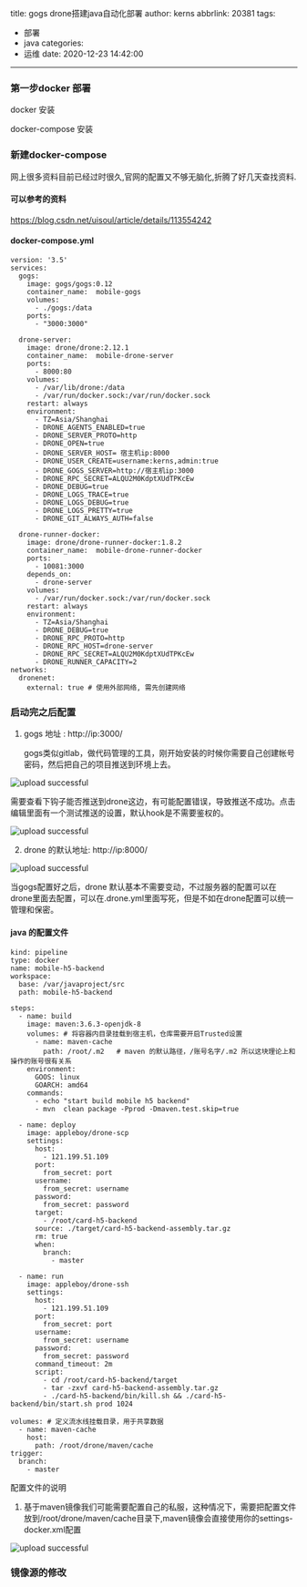 title: gogs drone搭建java自动化部署
author: kerns
abbrlink: 20381
tags:
  - 部署
  - java
categories:
  - 运维
date: 2020-12-23 14:42:00
---
### 第一步docker 部署

docker 安装

docker-compose 安装


### 新建docker-compose

网上很多资料目前已经过时很久,官网的配置又不够无脑化,折腾了好几天查找资料.

#### 可以参考的资料
https://blog.csdn.net/uisoul/article/details/113554242

#### docker-compose.yml

```
version: '3.5'
services:
  gogs:
    image: gogs/gogs:0.12
    container_name:  mobile-gogs
    volumes:
      - ./gogs:/data
    ports:
      - "3000:3000"

  drone-server:
    image: drone/drone:2.12.1
    container_name:  mobile-drone-server
    ports:
      - 8000:80
    volumes:
      - /var/lib/drone:/data
      - /var/run/docker.sock:/var/run/docker.sock
    restart: always
    environment:
      - TZ=Asia/Shanghai
      - DRONE_AGENTS_ENABLED=true
      - DRONE_SERVER_PROTO=http
      - DRONE_OPEN=true
      - DRONE_SERVER_HOST= 宿主机ip:8000
      - DRONE_USER_CREATE=username:kerns,admin:true
      - DRONE_GOGS_SERVER=http://宿主机ip:3000
      - DRONE_RPC_SECRET=ALQU2M0KdptXUdTPKcEw 
      - DRONE_DEBUG=true
      - DRONE_LOGS_TRACE=true
      - DRONE_LOGS_DEBUG=true
      - DRONE_LOGS_PRETTY=true
      - DRONE_GIT_ALWAYS_AUTH=false

  drone-runner-docker:     
    image: drone/drone-runner-docker:1.8.2            
    container_name:  mobile-drone-runner-docker
    ports:
      - 10081:3000
    depends_on:
      - drone-server  
    volumes:
      - /var/run/docker.sock:/var/run/docker.sock
    restart: always
    environment:
      - TZ=Asia/Shanghai
      - DRONE_DEBUG=true
      - DRONE_RPC_PROTO=http
      - DRONE_RPC_HOST=drone-server
      - DRONE_RPC_SECRET=ALQU2M0KdptXUdTPKcEw
      - DRONE_RUNNER_CAPACITY=2
networks:
  dronenet:
    external: true # 使用外部网络, 需先创建网络      
```

### 启动完之后配置

 1. gogs 地址 : http://ip:3000/  
 
    gogs类似gitlab，做代码管理的工具，刚开始安装的时候你需要自己创建帐号密码，然后把自己的项目推送到环境上去。
     
![upload successful](/images/pasted-12.png)

需要查看下钩子能否推送到drone这边，有可能配置错误，导致推送不成功。点击编辑里面有一个测试推送的设置，默认hook是不需要鉴权的。

![upload successful](/images/pasted-13.png)

    
 2. drone 的默认地址: http://ip:8000/   
 
 
![upload successful](/images/pasted-14.png)


当gogs配置好之后，drone 默认基本不需要变动，不过服务器的配置可以在drone里面去配置，可以在.drone.yml里面写死，但是不如在drone配置可以统一管理和保密。

#### java 的配置文件

```
kind: pipeline
type: docker
name: mobile-h5-backend
workspace:
  base: /var/javaproject/src
  path: mobile-h5-backend

steps:
  - name: build
    image: maven:3.6.3-openjdk-8
    volumes: # 将容器内目录挂载到宿主机，仓库需要开启Trusted设置
      - name: maven-cache
        path: /root/.m2   # maven 的默认路径，/账号名字/.m2 所以这块理论上和操作的账号很有关系
    environment:
      GOOS: linux
      GOARCH: amd64
    commands:
      - echo "start build mobile h5 backend"
      - mvn  clean package -Pprod -Dmaven.test.skip=true

  - name: deploy
    image: appleboy/drone-scp
    settings:
      host:
        - 121.199.51.109
      port:
        from_secret: port
      username:
        from_secret: username
      password:
        from_secret: password
      target:
        - /root/card-h5-backend
      source: ./target/card-h5-backend-assembly.tar.gz
      rm: true
      when:
        branch:
          - master

  - name: run
    image: appleboy/drone-ssh
    settings:
      host:
        - 121.199.51.109
      port:
        from_secret: port
      username:
        from_secret: username
      password:
        from_secret: password
      command_timeout: 2m
      script:
        - cd /root/card-h5-backend/target
        - tar -zxvf card-h5-backend-assembly.tar.gz
        - ./card-h5-backend/bin/kill.sh && ./card-h5-backend/bin/start.sh prod 1024

volumes: # 定义流水线挂载目录，用于共享数据
  - name: maven-cache
    host:
      path: /root/drone/maven/cache
trigger:
  branch:
    - master

```
配置文件的说明
1. 基于maven镜像我们可能需要配置自己的私服，这种情况下，需要把配置文件放到/root/drone/maven/cache目录下,maven镜像会直接使用你的settings-docker.xml配置

![upload successful](/images/pasted-18.png)

### 镜像源的修改